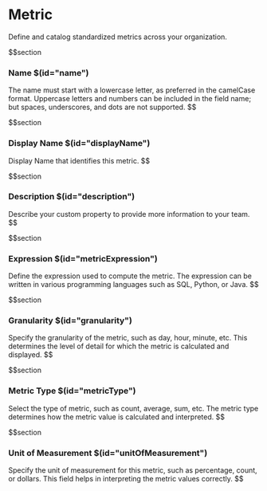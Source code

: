# Metric

Define and catalog standardized metrics across your organization.


$$section
### Name $(id="name")

The name must start with a lowercase letter, as preferred in the camelCase format. Uppercase letters and numbers can be included in the field name; but spaces, underscores, and dots are not supported.
$$


$$section
### Display Name $(id="displayName")

Display Name that identifies this metric.
$$


$$section
### Description $(id="description")

Describe your custom property to provide more information to your team.
$$


$$section
### Expression $(id="metricExpression")

Define the expression used to compute the metric. The expression can be written in various programming languages such as SQL, Python, or Java.
$$


$$section
### Granularity $(id="granularity")

Specify the granularity of the metric, such as day, hour, minute, etc. This determines the level of detail for which the metric is calculated and displayed.
$$

$$section
### Metric Type $(id="metricType")

Select the type of metric, such as count, average, sum, etc. The metric type determines how the metric value is calculated and interpreted.
$$


$$section
### Unit of Measurement $(id="unitOfMeasurement")

Specify the unit of measurement for this metric, such as percentage, count, or dollars. This field helps in interpreting the metric values correctly.
$$
